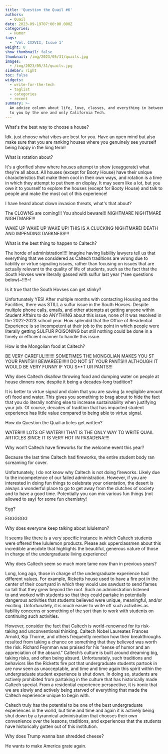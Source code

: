 ```yaml
---
title: 'Question the Quail #6'
authors:
  - Quail
date: 2023-09-19T07:00:00.000Z
categories:
  - Humor
tags:
  - 'Vol. CXXVII, Issue 1'
weight: 0
show_thumbnail: false
thumbnail: /img/2023/05/31/quails.jpg
images:
  - /img/2023/05/31/quails.jpg
sidebar: right
toc: false
widgets:
  - write-for-the-tech
  - taglist
  - categories
  - recent
summary: >-
  An advice column about life, love, classes, and everything in between! Brought
  to you by the one and only California Tech.
---
```


What's the best way to choose a house?

Idk. just choose what vibes are best for you. Have an open mind but also make sure that you are ranking houses where you genuinely see yourself being happy in the long term!

What is rotation about?

It's a glorified show where houses attempt to show (exaggerate) what they’re all about. All houses (except for Booty House) have their unique characteristics that make them cool in their own ways, and rotation is a time in which they attempt to put them on display. It may seem like a lot, but you owe it to yourself to explore the houses (except for Booty House) and talk to people and make the most out of this experience!

I have heard about clown invasion threats, what's that about?

The CLOWNS are coming!!! You should beware!!! NIGHTMARE NIGHTMARE NIGHTMARE!!!

WAKE UP WAKE UP WAKE UP! THIS IS A CLUCKING NIGHTMARE! DEATH AND IMPENDING DARKNESS!!!

What is the best thing to happen to Caltech?

The horde of administration!!!! Imagine having liability lawyers tell us that everything that we considered as Caltech traditions are wrong due to liability or virtue signaling issues, rather than focusing on issues that are actually relevant to the quality of life of students, such as the fact that the South Hovses were literally gassed with sulfur last year (\*see questions below)~!!!!~!

Is it true that the South Hovses can get stinky?

Unfortunately YES! After multiple months with contacting Housing and the Facilities, there was STILL a sulfur issue in the South Hovses. Despite multiple phone calls, emails, and other attempts at getting anyone within Student Affairs to do ANYTHING about this issue, none of it was resolved in the 2022-2023 school year. How splendid that the Office of Residential Experience is so incompetent at their job to the point in which people were literally getting SULFUR POISONING but still nothing could be done in a timely or efficient manner to handle this issue.

How is the Mongolian food at Caltech?

BE VERY CAREFUL!!!!!!!! SOMETIMES THE MONGOLIAN MAKES YOU ST YOUR PANTS!!! BEWAREEE!!!!!! DO NOT ST YOUR PANTS!!! ALTHOUGH IT WOULD BE VERY FUNNY IF YOU S\*\*T UR PANTS!!!

Why does Caltech disallow throwing food and dumping water on people at house dinners now, despite it being a decades-long tradition?

It is better to virtue signal and claim that you are saving (a negligible amount of) food and water. This gives you something to brag about to hide the fact that you do literally nothing else to increase sustainability when justifying your job. Of course, decades of tradition that has impacted student experience has little value compared to being able to virtue signal.

How do Question the Quail articles get written?

WATER!!!! LOTS OF WATER!!! THAT IS THE ONLY WAY TO WRITE QUAIL ARTICLES SINCE IT IS VERY HOT IN PASADENA!!!!

Why won’t Caltech have fireworks for the welcome event this year?

Because the last time Caltech had fireworks, the entire student body ran screaming for cover.

Unfortunately, I do not know why Caltech is not doing fireworks. Likely due to the incompetence of our failed administration. However, if you are interested in doing fun things to celebrate your orientation, the desert is always a wonderful place to go to get away from the clutches of society and to have a good time. Potentially you can mix various fun things (not allowed to say) for some fun chemistry!

Egg?

EGGGGGG

Why does everyone keep talking about lululemon?

It seems like there is a very specific instance in which Caltech students were offered free lululemon products. Please ask upperclassmen about this incredible anecdote that highlights the beautiful, generous nature of those in charge of the undergraduate living experience!

Why does Caltech seem so much more tame now than in previous years?

Long, long ago, those in charge of the undergraduate experience had different values. For example, Ricketts house used to have a fire pot in the center of their courtyard in which they would use sawdust to send flames so tall that they grew beyond the roof. Such an administration listened to and worked with students so that they could partake in potentially dangerous activities that students believed were unique, meaningful, and/or exciting. Unfortunately, it is much easier to write off such activities as liability concerns or something of the sort than to work with students on continuing such activities.

However, consider the fact that Caltech is world-renowned for its risk-taking and unconventional thinking. Caltech Nobel Laureates Frances Arnold, Kip Thorne, and others frequently mention how their breakthroughs resulted from taking a chance on something that they believed was worth the risk. Richard Feynman was praised for his “sense of humor and an appreciation of the absurd.” Caltech’s culture is built around dreaming big, taking risks, and often being absurd. Unfortunately, such traditions and behaviors like the Ricketts fire pot that undergraduate students partook in are now seen as unacceptable, and time and time again this spirit within the undergraduate student experience is shut down. In doing so, students are actively prohibited from partaking in the culture that has historically made Caltech special. From a residential experience perspective, it is ironic that we are slowly and actively being starved of everything that made the Caltech experience unique to begin with.

Caltech truly has the potential to be one of the best undergraduate experiences in the world, but time and time and again it is actively being shut down by a tyrannical administration that chooses their own convenience over the lessons, traditions, and experiences that the students have historically gotten out of this institution.

Why does Trump wanna ban shredded cheese?

He wants to make America grate again.
